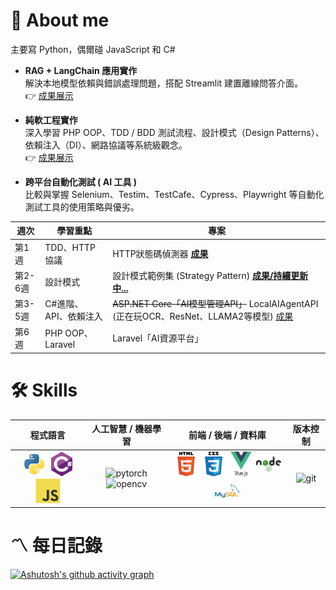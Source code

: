 🧣 About me
======

主要寫 Python，偶爾碰 JavaScript 和 C#

- **RAG + LangChain 應用實作**  
  解決本地模型依賴與錯誤處理問題，搭配 Streamlit 建置離線問答介面。  
  👉 [成果展示](https://reedlin2002.github.io/2025/06/25/ollama/)

- **純軟工程實作**  
  深入學習 PHP OOP、TDD / BDD 測試流程、設計模式（Design Patterns）、依賴注入（DI）、網路協議等系統級觀念。  
  👉 [成果展示](https://reedlin2002.github.io/2025/07/19/LocalAIAgentAPI/)
  
- **跨平台自動化測試 ( AI 工具 )**  
  比較與掌握 Selenium、Testim、TestCafe、Cypress、Playwright 等自動化測試工具的使用策略與優劣。

| 週次    | 學習重點            | 專案                      |
| ----- | --------------- | ----------------------- |
| 第1週   | TDD、HTTP協議      | HTTP狀態碼偵測器    **[成果](https://reedlin2002.github.io/2025/07/05/UrlHealthMonitor/)**       | 
| 第2-6週   | 設計模式            | 設計模式範例集 (Strategy Pattern) **[成果/持續更新中...](https://reedlin2002.github.io/2025/07/12/design-patterns/)**                 |
| 第3-5週 | C#進階、API、依賴注入   | ~~ASP.NET Core「AI模型管理API」~~  LocalAIAgentAPI (正在玩OCR、ResNet、LLAMA2等模型) [成果](https://reedlin2002.github.io/2025/07/19/LocalAIAgentAPI/) |
| 第6週   | PHP OOP、Laravel | Laravel「AI資源平台」         |


🛠️ Skills
======

| 程式語言 | 人工智慧 / 機器學習 | 前端 / 後端 / 資料庫 | 版本控制 |
| :--: | :--: | :--: | :--: |
| <img src="https://raw.githubusercontent.com/devicons/devicon/master/icons/python/python-original.svg" alt="python" width="40" height="40"/> <img src="https://raw.githubusercontent.com/devicons/devicon/master/icons/csharp/csharp-original.svg" alt="csharp" width="40" height="40"/> <img src="https://raw.githubusercontent.com/devicons/devicon/master/icons/javascript/javascript-original.svg" alt="javascript" width="40" height="40"/> | <img src="https://www.vectorlogo.zone/logos/pytorch/pytorch-icon.svg" alt="pytorch" width="40" height="40"/> <img src="https://www.vectorlogo.zone/logos/opencv/opencv-icon.svg" alt="opencv" width="40" height="40"/> | <img src="https://raw.githubusercontent.com/devicons/devicon/master/icons/html5/html5-original-wordmark.svg" alt="html5" width="40" height="40"/> <img src="https://raw.githubusercontent.com/devicons/devicon/master/icons/css3/css3-original-wordmark.svg" alt="css3" width="40" height="40"/> <img src="https://raw.githubusercontent.com/devicons/devicon/master/icons/vuejs/vuejs-original-wordmark.svg" alt="vuejs" width="40" height="40"/> <img src="https://raw.githubusercontent.com/devicons/devicon/master/icons/nodejs/nodejs-original-wordmark.svg" alt="nodejs" width="40" height="40"/> <img src="https://raw.githubusercontent.com/devicons/devicon/master/icons/mysql/mysql-original-wordmark.svg" alt="mysql" width="40" height="40"/> | <img src="https://www.vectorlogo.zone/logos/git-scm/git-scm-icon.svg" alt="git" width="40" height="40"/> |


〽️ 每日記錄
======  
[![Ashutosh's github activity graph](https://github-readme-activity-graph.vercel.app/graph?username=reedlin2002&theme=nord)](https://github.com/ashutosh00710/github-readme-activity-graph)  
